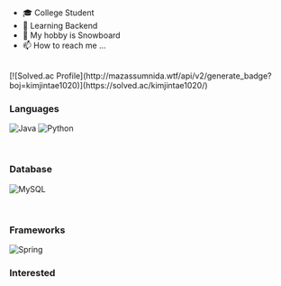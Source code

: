 
- 🎓 College Student
- 🌱 Learning Backend 
- 💞️ My hobby is  Snowboard
- 📫 How to reach me ...

<!---
Kimjintae1020/Kimjintae1020 is a ✨ special ✨ repository because its `README.md` (this file) appears on your GitHub profile.
You can click the Preview link to take a look at your changes.
--->
</br>
[![Solved.ac Profile](http://mazassumnida.wtf/api/v2/generate_badge?boj=kimjintae1020)](https://solved.ac/kimjintae1020/)

<h3 align=""><b> Languages </b></h3>

![Java](https://img.shields.io/badge/java-%23ED8B00.svg?style=for-the-badge&logo=openjdk&logoColor=white)
![Python](https://img.shields.io/badge/python-3670A0?style=for-the-badge&logo=python&logoColor=ffdd54)

</br>
<h3 align=""><b> Database </b></h3>

![MySQL](https://img.shields.io/badge/mysql-4479A1.svg?style=for-the-badge&logo=mysql&logoColor=white)

</br>
<h3 align=""><b> Frameworks </b></h3>

![Spring](https://img.shields.io/badge/spring-%236DB33F.svg?style=for-the-badge&logo=spring&logoColor=white)

<h3 align=""><b> Interested </b></h3>
